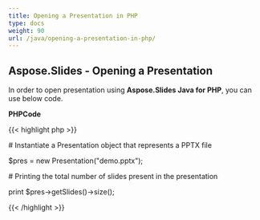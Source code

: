 ```yaml
---
title: Opening a Presentation in PHP
type: docs
weight: 90
url: /java/opening-a-presentation-in-php/
---
```


## **Aspose.Slides - Opening a Presentation**
In order to open presentation using **Aspose.Slides Java for PHP**, you can use below code.

**PHPCode**

{{< highlight php >}}



\# Instantiate a Presentation object that represents a PPTX file

$pres = new Presentation("demo.pptx");

\# Printing the total number of slides present in the presentation

print $pres->getSlides()->size();


{{< /highlight >}}
